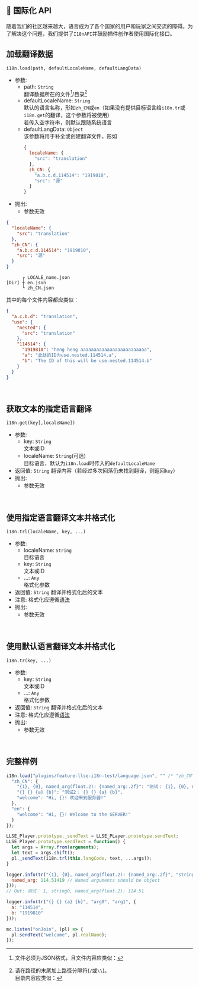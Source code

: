 ## 🛫 国际化 API

随着我们的社区越来越大，语言成为了各个国家的用户和玩家之间交流的障碍。为了解决这个问题，我们提供了`I18nAPI`并鼓励插件创作者使用国际化接口。


## 加载翻译数据

`i18n.load(path, defaultLocaleName, defaultLangData)`


- 参数:
  - path: `String`  
    翻译数据所在的文件[^1]/目录[^2]
  - defaultLocaleName: `String`  
    默认的语言名称，形如`zh_CN`或`en`（如果没有提供目标语言给`i18n.tr`或`i18n.get`的翻译，这个参数将被使用）  
    若传入空字符串，则默认跟随系统语言
  - defaultLangData: `Object`  
    该参数将用于补全或创建翻译文件，形如
    ```js
    {
      localeName: {
        "src": "translation"
      },
      zh_CN: {
        "a.b.c.d.114514": "1919810",
        "src": "源"
      }
    }
    ```
- 抛出:
  - 参数无效

[^1]: 文件必须为JSON格式，且文件内容应类似：
  ```json
  {
    "localeName": {
      "src": "translation"
    },
    "zh_CN": {
      "a.b.c.d.114514": "1919810",
      "src": "源"
    }
  }
  ```

[^2]: 请在路径的末尾加上路径分隔符(`/`或`\\`)。  
  目录内容应类似：
  ```
        ┌ LOCALE_name.json
  [Dir] ┼ en.json
        └ zh_CN.json
  ```
  其中的每个文件内容都应类似：
  ```json
  {
    "a.c.b.d": "translation",
    "use": {
      "nested": {
        "src": "translation"
      },
      "114514": {
        "1919810": "heng heng aaaaaaaaaaaaaaaaaaaaaaaaa",
        "a": "此处的ID为use.nested.114514.a",
        "b": "The ID of this will be use.nested.114514.b"
      }
    }
  }
  ```

<br/>

## 获取文本的指定语言翻译

`i18n.get(key[,localeName])`

- 参数:
  - key: `String`  
    文本或ID
  - localeName: `String`(可选)  
    目标语言，默认为`i18n.load`时传入的`defaultLocaleName`
- 返回值: `String` 翻译内容（若经过多次回落仍未找到翻译，则返回`key`）
- 抛出:
  - 参数无效

<br/>

## 使用指定语言翻译文本并格式化

`i18n.trl(localeName, key, ...)`

- 参数:
  - localeName: `String`  
    目标语言
  - key: `String`  
    文本或ID
  - ...: `Any`  
    格式化参数
- 返回值: `String` 翻译并格式化后的文本
- 注意: 格式化应遵循[语法](https://fmt.dev/latest/syntax.html)
- 抛出:
  - 参数无效

<br/>

## 使用默认语言翻译文本并格式化

`i18n.tr(key, ...)`

- 参数:
  - key: `String`  
    文本或ID
  - ...: `Any`  
    格式化参数
- 返回值: `String` 翻译并格式化后的文本
- 注意: 格式化应遵循[语法](https://fmt.dev/latest/syntax.html)
- 抛出:
  - 参数无效

<br/>

## 完整样例

```js
i18n.load("plugins/feature-llse-i18n-test/language.json", "" /* "zh_CN" */, {
  "zh_CN": {
    "{1}, {0}, named_arg(float.2): {named_arg:.2f}": "测试： {1}, {0}, named_arg(float.2): {named_arg:.2f}",
    "{} {} {a} {b}": "测试2： {} {} {a} {b}",
    "welcome": "Hi, {}! 欢迎来到服务器!"
  },
  "en": {
    "welcome": "Hi, {}! Welcome to the SERVER!"
  }
});

LLSE_Player.prototype._sendText = LLSE_PLayer.prototype.sendText;
LLSE_Player.prototype.sendText = function() {
  let args = Array.from(arguments);
  let text = args.shift();
  pl._sendText(i18n.trl(this.langCode, text, ...args));
}

logger.info(tr("{1}, {0}, named_arg(float.2): {named_arg:.2f}", "string0", 1, {
  named_arg: 114.51419 // Named arguments should be object
}));
// Out: 测试： 1, string0, named_arg(float.2): 114.51

logger.info(tr("{} {} {a} {b}", "arg0", "arg1", {
  a: "114514",
  b: "1919810"
}));

mc.listen("onJoin", (pl) => {
  pl.sendText("welcome", pl.realName);
});
```
